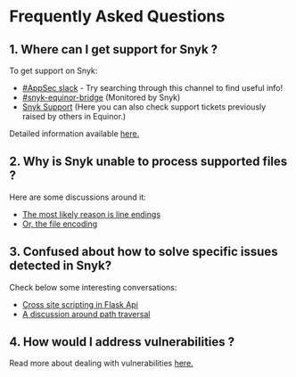 # Frequently Asked Questions

## 1. Where can I get support for Snyk ?
To get support on Snyk: 

-   [#AppSec slack](https://equinor.slack.com/archives/CMM6FSW5V) - Try searching through this channel to find useful info!
-   [#snyk-equinor-bridge](https://equinor.slack.com/archives/C019LBMKJPL) (Monitored by Snyk)
-   [Snyk Support](https://support.snyk.io/hc/en-us) (Here you can also check support tickets previously raised by others in Equinor.)

Detailed information available [here.](../3-snyk_support.md)

## 2. Why is Snyk unable to process supported files ?
Here are some discussions around it:

-   [The most likely reason is line endings](https://equinor.slack.com/archives/CMM6FSW5V/p1661343966541209)
-   [Or, the file encoding](https://equinor.slack.com/archives/CMM6FSW5V/p1677578050302669)

## 3. Confused about how to solve specific issues detected in Snyk?
Check below some interesting conversations:

-   [Cross site scripting in Flask Api](https://equinor.slack.com/archives/CMM6FSW5V/p1694177329826129)
-   [A discussion around path traversal](https://equinor.slack.com/archives/CMM6FSW5V/p1678959767870559)

## 4. How would I address vulnerabilities ?
Read more about dealing with vulnerabilities [here.](../4-vulnerabilities.md)